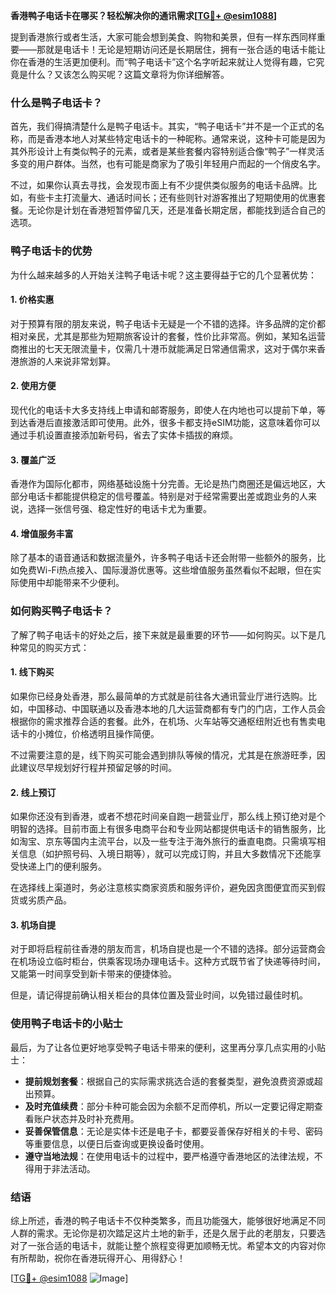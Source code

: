 **香港鸭子电话卡在哪买？轻松解决你的通讯需求[[TG💪+ @esim1088](https://t.me/s/esim1088)]**

提到香港旅行或者生活，大家可能会想到美食、购物和美景，但有一样东西同样重要——那就是电话卡！无论是短期访问还是长期居住，拥有一张合适的电话卡能让你在香港的生活更加便利。而“鸭子电话卡”这个名字听起来就让人觉得有趣，它究竟是什么？又该怎么购买呢？这篇文章将为你详细解答。

### 什么是鸭子电话卡？

首先，我们得搞清楚什么是鸭子电话卡。其实，“鸭子电话卡”并不是一个正式的名称，而是香港本地人对某些特定电话卡的一种昵称。通常来说，这种卡可能是因为其外形设计上有类似鸭子的元素，或者是某些套餐内容特别适合像“鸭子”一样灵活多变的用户群体。当然，也有可能是商家为了吸引年轻用户而起的一个俏皮名字。

不过，如果你认真去寻找，会发现市面上有不少提供类似服务的电话卡品牌。比如，有些卡主打流量大、通话时间长；还有些则针对游客推出了短期使用的优惠套餐。无论你是计划在香港短暂停留几天，还是准备长期定居，都能找到适合自己的选项。

### 鸭子电话卡的优势

为什么越来越多的人开始关注鸭子电话卡呢？这主要得益于它的几个显著优势：

#### 1. **价格实惠**
   对于预算有限的朋友来说，鸭子电话卡无疑是一个不错的选择。许多品牌的定价都相对亲民，尤其是那些为短期旅客设计的套餐，性价比非常高。例如，某知名运营商推出的七天无限流量卡，仅需几十港币就能满足日常通信需求，这对于偶尔来香港旅游的人来说非常划算。

#### 2. **使用方便**
   现代化的电话卡大多支持线上申请和邮寄服务，即使人在内地也可以提前下单，等到达香港后直接激活即可使用。此外，很多卡都支持eSIM功能，这意味着你可以通过手机设置直接添加新号码，省去了实体卡插拔的麻烦。

#### 3. **覆盖广泛**
   香港作为国际化都市，网络基础设施十分完善。无论是热门商圈还是偏远地区，大部分电话卡都能提供稳定的信号覆盖。特别是对于经常需要出差或跑业务的人来说，选择一张信号强、稳定性好的电话卡尤为重要。

#### 4. **增值服务丰富**
   除了基本的语音通话和数据流量外，许多鸭子电话卡还会附带一些额外的服务，比如免费Wi-Fi热点接入、国际漫游优惠等。这些增值服务虽然看似不起眼，但在实际使用中却能带来不少便利。

### 如何购买鸭子电话卡？

了解了鸭子电话卡的好处之后，接下来就是最重要的环节——如何购买。以下是几种常见的购买方式：

#### 1. **线下购买**
   如果你已经身处香港，那么最简单的方式就是前往各大通讯营业厅进行选购。比如，中国移动、中国联通以及香港本地的几大运营商都有专门的门店，工作人员会根据你的需求推荐合适的套餐。此外，在机场、火车站等交通枢纽附近也有售卖电话卡的小摊位，价格透明且操作简便。

   不过需要注意的是，线下购买可能会遇到排队等候的情况，尤其是在旅游旺季，因此建议尽早规划好行程并预留足够的时间。

#### 2. **线上预订**
   如果你还没有到香港，或者不想花时间亲自跑一趟营业厅，那么线上预订绝对是个明智的选择。目前市面上有很多电商平台和专业网站都提供电话卡的销售服务，比如淘宝、京东等国内主流平台，以及一些专注于海外旅行的垂直电商。只需填写相关信息（如护照号码、入境日期等），就可以完成订购，并且大多数情况下还能享受快递上门的便利服务。

   在选择线上渠道时，务必注意核实商家资质和服务评价，避免因贪图便宜而买到假货或劣质产品。

#### 3. **机场自提**
   对于即将启程前往香港的朋友而言，机场自提也是一个不错的选择。部分运营商会在机场设立临时柜台，供乘客现场办理电话卡。这种方式既节省了快递等待时间，又能第一时间享受到新卡带来的便捷体验。

   但是，请记得提前确认相关柜台的具体位置及营业时间，以免错过最佳时机。

### 使用鸭子电话卡的小贴士

最后，为了让各位更好地享受鸭子电话卡带来的便利，这里再分享几点实用的小贴士：

- **提前规划套餐**：根据自己的实际需求挑选合适的套餐类型，避免浪费资源或超出预算。
- **及时充值续费**：部分卡种可能会因为余额不足而停机，所以一定要记得定期查看账户状态并及时补充费用。
- **妥善保管信息**：无论是实体卡还是电子卡，都要妥善保存好相关的卡号、密码等重要信息，以便日后查询或更换设备时使用。
- **遵守当地法规**：在使用电话卡的过程中，要严格遵守香港地区的法律法规，不得用于非法活动。

### 结语

综上所述，香港的鸭子电话卡不仅种类繁多，而且功能强大，能够很好地满足不同人群的需求。无论你是初次踏足这片土地的新手，还是久居于此的老朋友，只要选对了一张合适的电话卡，就能让整个旅程变得更加顺畅无忧。希望本文的内容对你有所帮助，祝你在香港玩得开心、用得舒心！

[[TG💪+ @esim1088](https://t.me/s/esim1088) ![Image](https://i.postimg.cc/4NQfJmqS/Snipaste-2025-05-13-00-14-12.png)]